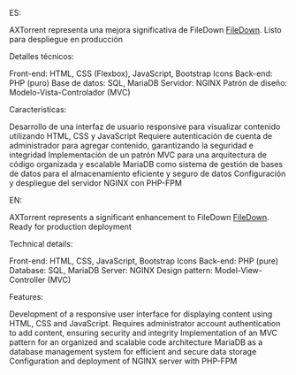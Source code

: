 ES:

AXTorrent representa una mejora significativa de FileDown [FileDown](https://github.com/ruben2k1/FileDown). Listo para despliegue en producción

Detalles técnicos:

Front-end: HTML, CSS (Flexbox), JavaScript, Bootstrap Icons
Back-end: PHP (puro)
Base de datos: SQL, MariaDB
Servidor: NGINX
Patrón de diseño: Modelo-Vista-Controlador (MVC)

Características:

Desarrollo de una interfaz de usuario responsive para visualizar contenido utilizando HTML, CSS y JavaScript
Requiere autenticación de cuenta de administrador para agregar contenido, garantizando la seguridad e integridad
Implementación de un patrón MVC para una arquitectura de código organizada y escalable
MariaDB como sistema de gestión de bases de datos para el almacenamiento eficiente y seguro de datos
Configuración y despliegue del servidor NGINX con PHP-FPM

EN:

AXTorrent represents a significant enhancement to FileDown [FileDown](https://github.com/ruben2k1/FileDown). Ready for production deployment

Technical details:

Front-end: HTML, CSS, JavaScript, Bootstrap Icons
Back-end: PHP (pure)
Database: SQL, MariaDB
Server: NGINX
Design pattern: Model-View-Controller (MVC)

Features:

Development of a responsive user interface for displaying content using HTML, CSS and JavaScript.
Requires administrator account authentication to add content, ensuring security and integrity
Implementation of an MVC pattern for an organized and scalable code architecture
MariaDB as a database management system for efficient and secure data storage
Configuration and deployment of NGINX server with PHP-FPM
